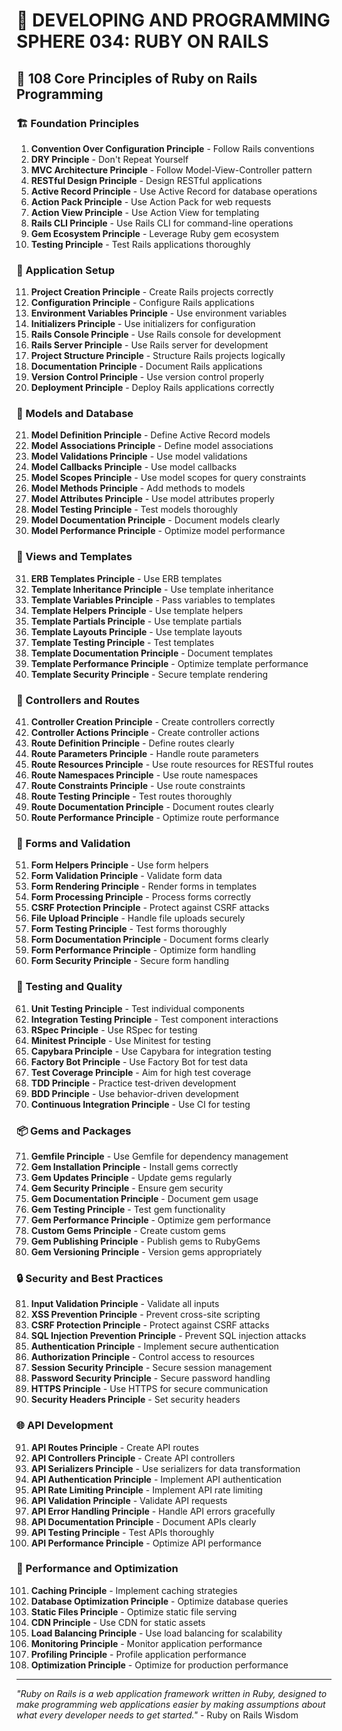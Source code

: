 # 🌟 DEVELOPING AND PROGRAMMING SPHERE 034: RUBY ON RAILS

## 💎 108 Core Principles of Ruby on Rails Programming

### 🏗️ Foundation Principles

1. **Convention Over Configuration Principle** - Follow Rails conventions
2. **DRY Principle** - Don't Repeat Yourself
3. **MVC Architecture Principle** - Follow Model-View-Controller pattern
4. **RESTful Design Principle** - Design RESTful applications
5. **Active Record Principle** - Use Active Record for database operations
6. **Action Pack Principle** - Use Action Pack for web requests
7. **Action View Principle** - Use Action View for templating
8. **Rails CLI Principle** - Use Rails CLI for command-line operations
9. **Gem Ecosystem Principle** - Leverage Ruby gem ecosystem
10. **Testing Principle** - Test Rails applications thoroughly

### 🎯 Application Setup

11. **Project Creation Principle** - Create Rails projects correctly
12. **Configuration Principle** - Configure Rails applications
13. **Environment Variables Principle** - Use environment variables
14. **Initializers Principle** - Use initializers for configuration
15. **Rails Console Principle** - Use Rails console for development
16. **Rails Server Principle** - Use Rails server for development
17. **Project Structure Principle** - Structure Rails projects logically
18. **Documentation Principle** - Document Rails applications
19. **Version Control Principle** - Use version control properly
20. **Deployment Principle** - Deploy Rails applications correctly

### 🧮 Models and Database

21. **Model Definition Principle** - Define Active Record models
22. **Model Associations Principle** - Define model associations
23. **Model Validations Principle** - Use model validations
24. **Model Callbacks Principle** - Use model callbacks
25. **Model Scopes Principle** - Use model scopes for query constraints
26. **Model Methods Principle** - Add methods to models
27. **Model Attributes Principle** - Use model attributes properly
28. **Model Testing Principle** - Test models thoroughly
29. **Model Documentation Principle** - Document models clearly
30. **Model Performance Principle** - Optimize model performance

### 🎨 Views and Templates

31. **ERB Templates Principle** - Use ERB templates
32. **Template Inheritance Principle** - Use template inheritance
33. **Template Variables Principle** - Pass variables to templates
34. **Template Helpers Principle** - Use template helpers
35. **Template Partials Principle** - Use template partials
36. **Template Layouts Principle** - Use template layouts
37. **Template Testing Principle** - Test templates
38. **Template Documentation Principle** - Document templates
39. **Template Performance Principle** - Optimize template performance
40. **Template Security Principle** - Secure template rendering

### 🔧 Controllers and Routes

41. **Controller Creation Principle** - Create controllers correctly
42. **Controller Actions Principle** - Create controller actions
43. **Route Definition Principle** - Define routes clearly
44. **Route Parameters Principle** - Handle route parameters
45. **Route Resources Principle** - Use route resources for RESTful routes
46. **Route Namespaces Principle** - Use route namespaces
47. **Route Constraints Principle** - Use route constraints
48. **Route Testing Principle** - Test routes thoroughly
49. **Route Documentation Principle** - Document routes clearly
50. **Route Performance Principle** - Optimize route performance

### 🚀 Forms and Validation

51. **Form Helpers Principle** - Use form helpers
52. **Form Validation Principle** - Validate form data
53. **Form Rendering Principle** - Render forms in templates
54. **Form Processing Principle** - Process forms correctly
55. **CSRF Protection Principle** - Protect against CSRF attacks
56. **File Upload Principle** - Handle file uploads securely
57. **Form Testing Principle** - Test forms thoroughly
58. **Form Documentation Principle** - Document forms clearly
59. **Form Performance Principle** - Optimize form handling
60. **Form Security Principle** - Secure form handling

### 🧪 Testing and Quality

61. **Unit Testing Principle** - Test individual components
62. **Integration Testing Principle** - Test component interactions
63. **RSpec Principle** - Use RSpec for testing
64. **Minitest Principle** - Use Minitest for testing
65. **Capybara Principle** - Use Capybara for integration testing
66. **Factory Bot Principle** - Use Factory Bot for test data
67. **Test Coverage Principle** - Aim for high test coverage
68. **TDD Principle** - Practice test-driven development
69. **BDD Principle** - Use behavior-driven development
70. **Continuous Integration Principle** - Use CI for testing

### 📦 Gems and Packages

71. **Gemfile Principle** - Use Gemfile for dependency management
72. **Gem Installation Principle** - Install gems correctly
73. **Gem Updates Principle** - Update gems regularly
74. **Gem Security Principle** - Ensure gem security
75. **Gem Documentation Principle** - Document gem usage
76. **Gem Testing Principle** - Test gem functionality
77. **Gem Performance Principle** - Optimize gem performance
78. **Custom Gems Principle** - Create custom gems
79. **Gem Publishing Principle** - Publish gems to RubyGems
80. **Gem Versioning Principle** - Version gems appropriately

### 🔒 Security and Best Practices

81. **Input Validation Principle** - Validate all inputs
82. **XSS Prevention Principle** - Prevent cross-site scripting
83. **CSRF Protection Principle** - Protect against CSRF attacks
84. **SQL Injection Prevention Principle** - Prevent SQL injection attacks
85. **Authentication Principle** - Implement secure authentication
86. **Authorization Principle** - Control access to resources
87. **Session Security Principle** - Secure session management
88. **Password Security Principle** - Secure password handling
89. **HTTPS Principle** - Use HTTPS for secure communication
90. **Security Headers Principle** - Set security headers

### 🌐 API Development

91. **API Routes Principle** - Create API routes
92. **API Controllers Principle** - Create API controllers
93. **API Serializers Principle** - Use serializers for data transformation
94. **API Authentication Principle** - Implement API authentication
95. **API Rate Limiting Principle** - Implement API rate limiting
96. **API Validation Principle** - Validate API requests
97. **API Error Handling Principle** - Handle API errors gracefully
98. **API Documentation Principle** - Document APIs clearly
99. **API Testing Principle** - Test APIs thoroughly
100. **API Performance Principle** - Optimize API performance

### 🚀 Performance and Optimization

101. **Caching Principle** - Implement caching strategies
102. **Database Optimization Principle** - Optimize database queries
103. **Static Files Principle** - Optimize static file serving
104. **CDN Principle** - Use CDN for static assets
105. **Load Balancing Principle** - Use load balancing for scalability
106. **Monitoring Principle** - Monitor application performance
107. **Profiling Principle** - Profile application performance
108. **Optimization Principle** - Optimize for production performance

---

*"Ruby on Rails is a web application framework written in Ruby, designed to make programming web applications easier by making assumptions about what every developer needs to get started."* - Ruby on Rails Wisdom
